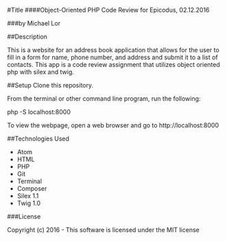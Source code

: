 #Title
####Object-Oriented PHP Code Review for Epicodus, 02.12.2016

###by Michael Lor

##Description

This is a website for an address book application that allows for the user to fill in a form for name, phone number, and address and submit it to a list of contacts. This app is a code review assignment that utilizes object oriented php with silex and twig.

##Setup
Clone this repository.

From the terminal or other command line program, run the following:

php -S localhost:8000

To view the webpage, open a web browser and go to http://localhost:8000

##Technologies Used
* Atom
* HTML
* PHP
* Git
* Terminal
* Composer
* Silex 1.1
* Twig 1.0

###License

Copyright (c) 2016 - This software is licensed under the MIT license

